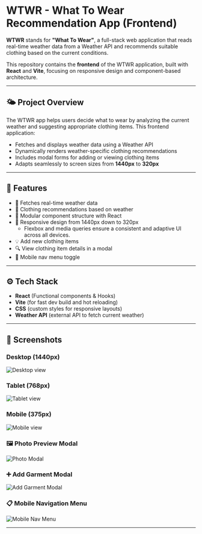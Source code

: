 # WTWR - What To Wear Recommendation App (Frontend)

**WTWR** stands for **"What To Wear"**, a full-stack web application that reads real-time weather data from a Weather API and recommends suitable clothing based on the current conditions.

This repository contains the **frontend** of the WTWR application, built with **React** and **Vite**, focusing on responsive design and component-based architecture.

---

## 🌤 Project Overview

The WTWR app helps users decide what to wear by analyzing the current weather and suggesting appropriate clothing items. This frontend application:

- Fetches and displays weather data using a Weather API
- Dynamically renders weather-specific clothing recommendations
- Includes modal forms for adding or viewing clothing items
- Adapts seamlessly to screen sizes from **1440px** to **320px**

---

## 🚀 Features

- 📡 Fetches real-time weather data
- 👕 Clothing recommendations based on weather
- 🧩 Modular component structure with React
- 📱 Responsive design from 1440px down to 320px
    - Flexbox and media queries ensure a consistent and adaptive UI across all devices.
- 💡 Add new clothing items
- 🔍 View clothing item details in a modal
- 📂 Mobile nav menu toggle

---

## ⚙️ Tech Stack

- **React** (Functional components & Hooks)
- **Vite** (for fast dev build and hot reloading)
- **CSS** (custom styles for responsive layouts)
- **Weather API** (external API to fetch current weather)

---

## 📸 Screenshots

### Desktop (1440px)
![Desktop view](./src/images/screenshots/desktop.png)

### Tablet (768px)
![Tablet view](./src/images/screenshots/tablet.png)

### Mobile (375px)
![Mobile view](./src/images/screenshots/mobile.png)

### 🖼️ Photo Preview Modal
![Photo Modal](./src/images/screenshots/preview-modal.png)

### ➕ Add Garment Modal
![Add Garment Modal](./src/images/screenshots/add-garment.png)

### 📋 Mobile Navigation Menu
![Mobile Nav Menu](./src/images/screenshots/nav-menu.png)

---